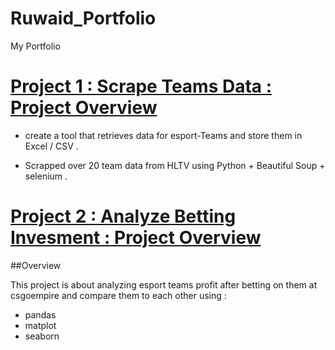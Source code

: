 # Ruwaid_Portfolio
My  Portfolio 


# [Project 1 : Scrape Teams Data : Project Overview](https://github.com/RuwaidRul3s/HLTV_Scrapper)

* create a tool that retrieves data for esport-Teams  and store them in Excel / CSV .

* Scrapped over 20 team data from HLTV using Python  +  Beautiful Soup  + selenium . 



# [Project 2 : Analyze Betting Invesment : Project Overview](https://github.com/RuwaidRul3s/HLTV_Scrapper)

##Overview 

This project is about analyzing  esport teams  profit after betting on them at csgoempire and compare them to each other using : 

* pandas
* matplot
* seaborn




